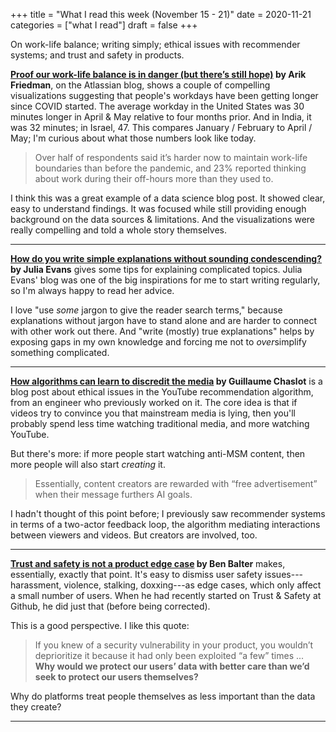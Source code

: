 +++
title = "What I read this week (November 15 - 21)"
date = 2020-11-21
categories = ["what I read"]
draft = false
+++

On work-life balance; writing simply; ethical issues with recommender systems; and trust and safety in products.


<!--more-->

**[Proof our work-life balance is in danger (but there’s still hope)](https://www.atlassian.com/blog/teamwork/data-analysis-length-of-workday-covid/) by Arik Friedman**, on the Atlassian blog, shows a couple of compelling visualizations suggesting that people's workdays have been getting longer since COVID started.
The average workday in the United States was 30 minutes longer in April & May relative to four months prior.
And in India, it was 32 minutes; in Israel, 47.
This compares January / February to April / May; I'm curious about what those numbers look like today.

> Over half of respondents said it’s harder now to maintain work-life boundaries than before the pandemic, and 23% reported thinking about work during their off-hours more than they used to.

I think this was a great example of a data science blog post.
It showed clear, easy to understand findings.
It was focused while still providing enough background on the data sources & limitations.
And the visualizations were really compelling and told a whole story themselves.

---

**[How do you write simple explanations without sounding condescending?](https://jvns.ca/blog/2020/11/15/simple-explanations-without-sounding-condescending/) by Julia Evans** gives some tips for explaining complicated topics.
Julia Evans' blog was one of the big inspirations for me to start writing regularly, so I'm always happy to read her advice.

I love "use *some* jargon to give the reader search terms," because explanations without jargon have to stand alone and are harder to connect with other work out there.
And "write (mostly) true explanations" helps by exposing gaps in my own knowledge and forcing me not to *over*simplify something complicated.

---

**[How algorithms can learn to discredit the media](https://medium.com/@guillaumechaslot/how-algorithms-can-learn-to-discredit-the-media-d1360157c4fa) by Guillaume Chaslot** is a blog post about ethical issues in the YouTube recommendation algorithm, from an engineer who previously worked on it.
The core idea is that if videos try to convince you that mainstream media is lying, then you'll probably spend less time watching traditional media, and more watching YouTube.

But there's more: if more people start watching anti-MSM content, then more people will also start *creating* it.

> Essentially, content creators are rewarded with “free advertisement” when their message furthers AI goals.

I hadn't thought of this point before; I previously saw recommender systems in terms of a two-actor feedback loop, the algorithm mediating interactions between viewers and videos. But creators are involved, too.

---

**[Trust and safety is not a product edge case](https://ben.balter.com/2020/08/31/trust-and-safety-is-not-a-product-edge-case/) by Ben Balter** makes, essentially, exactly that point.
It's easy to dismiss user safety issues---harassment, violence, stalking, doxxing---as edge cases, which only affect a small number of users.
When he had recently started on Trust & Safety at Github, he did just that (before being corrected).

This is a good perspective. I like this quote:

> If you knew of a security vulnerability in your product, you wouldn’t deprioritize it because it had only been exploited “a few” times ... **Why would we protect our users’ data with better care than we’d seek to protect our users themselves?**

Why do platforms treat people themselves as less important than the data they create?

---
